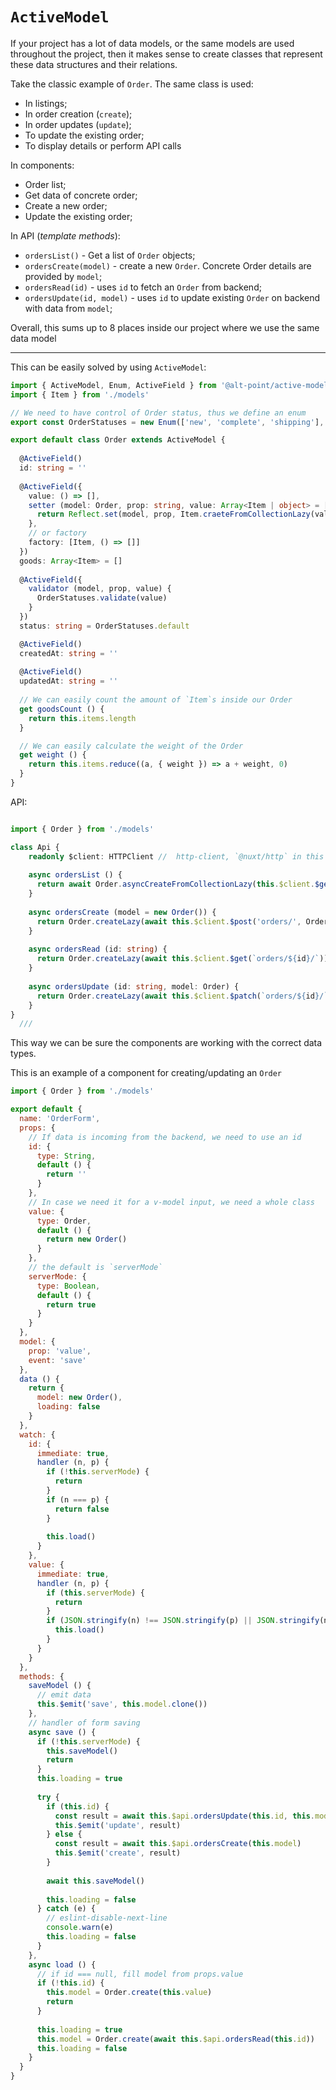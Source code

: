 `ActiveModel`
===

If your project has a lot of data models, or the same models are used throughout the project, 
then it makes sense to create classes that represent these data structures and their relations.

Take the classic example of `Order`.
The same class is used:
- In listings;
- In order creation (`create`);
- In order updates (`update`);
- To update the existing order;
- To display details or perform API calls


In components:

- Order list;
- Get data of concrete order;
- Create a new order;
- Update the existing order;

In API (*template methods*):

- `ordersList()` - Get a list of `Order` objects;
- `ordersCreate(model)` - create a new `Order`. Concrete Order details are provided by `model`;
- `ordersRead(id)` - uses `id` to fetch an `Order` from backend;
- `ordersUpdate(id, model)` - uses `id` to update existing `Order` on backend with data from `model`;

Overall, this sums up to 8 places inside our project where we use the same data model

---

This can be easily solved by using `ActiveModel`:

```ts
import { ActiveModel, Enum, ActiveField } from '@alt-point/active-models'
import { Item } from './models'

// We need to have control of Order status, thus we define an enum
export const OrderStatuses = new Enum(['new', 'complete', 'shipping'], 'new')

export default class Order extends ActiveModel {
  
  @ActiveField()
  id: string = ''
  
  @ActiveField({
    value: () => [],
    setter (model: Order, prop: string, value: Array<Item | object> = [], receiver :any) {
      return Reflect.set(model, prop, Item.craeteFromCollectionLazy(value), receiver)
    },
    // or factory
    factory: [Item, () => []]
  })
  goods: Array<Item> = []  
  
  @ActiveField({
    validator (model, prop, value) {
      OrderStatuses.validate(value)
    }
  })
  status: string = OrderStatuses.default

  @ActiveField()
  createdAt: string = ''
  
  @ActiveField()
  updatedAt: string = ''
  
  // We can easily count the amount of `Item`s inside our Order
  get goodsCount () {
    return this.items.length
  }

  // We can easily calculate the weight of the Order
  get weight () {
    return this.items.reduce((a, { weight }) => a + weight, 0)
  }
}

````

API:

```ts

import { Order } from './models'

class Api {
    readonly $client: HTTPClient //  http-client, `@nuxt/http` in this case
    
    async ordersList () {
      return await Order.asyncCreateFromCollectionLazy(this.$client.$get<Order[]>('orders/'))
    }
    
    async ordersCreate (model = new Order()) {
      return Order.createLazy(await this.$client.$post('orders/', Order.createLazy(model)))
    }
    
    async ordersRead (id: string) {
      return Order.createLazy(await this.$client.$get(`orders/${id}/`))
    }
    
    async ordersUpdate (id: string, model: Order) { 
      return Order.createLazy(await this.$client.$patch(`orders/${id}/`, Order.createLazy(model)))
    }
}
  ///


```
This way we can be sure the components are working with the correct data types.

This is an example of a component for creating/updating an `Order`
```js
import { Order } from './models'

export default {
  name: 'OrderForm',
  props: {
    // If data is incoming from the backend, we need to use an id
    id: {
      type: String,
      default () {
        return ''
      }
    },
    // In case we need it for a v-model input, we need a whole class
    value: {
      type: Order,
      default () {
        return new Order()
      }
    },
    // the default is `serverMode`
    serverMode: {
      type: Boolean,
      default () {
        return true
      }
    }
  },
  model: {
    prop: 'value',
    event: 'save'
  },  
  data () {
    return {
      model: new Order(),      
      loading: false
    }
  },
  watch: {
    id: {
      immediate: true,
      handler (n, p) {
        if (!this.serverMode) {
          return
        }
        if (n === p) {
          return false
        }
    
        this.load()
      }
    },
    value: {
      immediate: true,
      handler (n, p) {
        if (this.serverMode) {
          return
        }
        if (JSON.stringify(n) !== JSON.stringify(p) || JSON.stringify(n) !== JSON.stringify(this.model)) {
          this.load()
        }
      }
    }
  },
  methods: {
    saveModel () {
      // emit data  
      this.$emit('save', this.model.clone())      
    },
    // handler of form saving
    async save () {
      if (!this.serverMode) {
        this.saveModel()
        return
      }    
      this.loading = true
      
      try {
        if (this.id) {
          const result = await this.$api.ordersUpdate(this.id, this.model)
          this.$emit('update', result)
        } else {
          const result = await this.$api.ordersCreate(this.model)
          this.$emit('create', result)
        }
        
        await this.saveModel()
        
        this.loading = false
      } catch (e) {
        // eslint-disable-next-line
        console.warn(e)
        this.loading = false
      }
    },
    async load () {
      // if id === null, fill model from props.value
      if (!this.id) {
        this.model = Order.create(this.value)
        return
      }
      
      this.loading = true
      this.model = Order.create(await this.$api.ordersRead(this.id))        
      this.loading = false    
    }
  }
}
```
